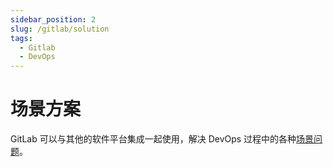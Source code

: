 ```yaml
---
sidebar_position: 2
slug: /gitlab/solution
tags:
  - Gitlab
  - DevOps
---
```


# 场景方案

GitLab 可以与其他的软件平台集成一起使用，解决 DevOps 过程中的各种[场景问题](https://docs.gitlab.com/ee/integration/)。


